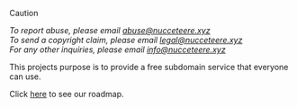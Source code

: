 > [!CAUTION]
> *To report abuse, please email abuse@nucceteere.xyz*\
> *To send a copyright claim, please email legal@nucceteere.xyz*\
> *For any other inquiries, please email info@nucceteere.xyz*

This projects purpose is to provide a free subdomain service that everyone can use.

Click [here](https://github.com/orgs/nucceteere-xyz/projects/2) to see our roadmap.





<!--

**Here are some ideas to get you started:**

🙋‍♀️ A short introduction - what is your organization all about?
🌈 Contribution guidelines - how can the community get involved?
👩‍💻 Useful resources - where can the community find your docs? Is there anything else the community should know?
🍿 Fun facts - what does your team eat for breakfast?
🧙 Remember, you can do mighty things with the power of [Markdown](https://docs.github.com/github/writing-on-github/getting-started-with-writing-and-formatting-on-github/basic-writing-and-formatting-syntax)
-->
